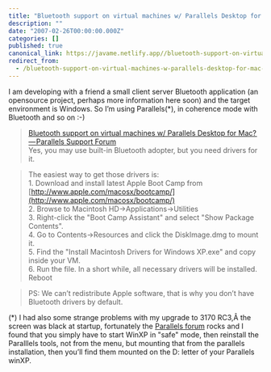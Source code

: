 ```yaml
---
title: "Bluetooth support on virtual machines w/ Parallels Desktop for Mac? — Parallels Support Forum"
description: ""
date: "2007-02-26T00:00:00.000Z"
categories: []
published: true
canonical_link: https://javame.netlify.app//bluetooth-support-on-virtual-machines-w-parallels-desktop-for-mac-parallels-support-forum-cfc905a4adcc
redirect_from:
  - /bluetooth-support-on-virtual-machines-w-parallels-desktop-for-mac-parallels-support-forum-cfc905a4adcc
---
```


I am developing with a friend a small client server Bluetooth application (an opensource project, perhaps more information here soon) and the target environment is Windows. So I’m using Parallels(\*), in coherence mode with Bluetooth and so on :-)

> [Bluetooth support on virtual machines w/ Parallels Desktop for Mac? — Parallels Support Forum](http://forum.parallels.com/thread8813.html)  
> Yes, you may use built-in Bluetooth adopter, but you need drivers for it.

> The easiest way to get those drivers is:  
> 1\. Download and install latest Apple Boot Camp from [http://www.apple.com/macosx/bootcamp/](http://www.apple.com/macosx/bootcamp/)  
> 2\. Browse to Macintosh HD->Applications->Utilities  
> 3\. Right-click the "Boot Camp Assistant" and select "Show Package Contents".  
> 4\. Go to Contents->Resources and click the DiskImage.dmg to mount it.  
> 5\. Find the "Install Macintosh Drivers for Windows XP.exe" and copy inside your VM.  
> 6\. Run the file. In a short while, all necessary drivers will be installed. Reboot

> PS: We can’t redistribute Apple software, that is why you don’t have Bluetooth drivers by default.

(\*) I had also some strange problems with my upgrade to 3170 RC3,Â the screen was black at startup, fortunately the [Parallels forum](http://forum.parallels.com/thread8920.html) rocks and I found that you simply have to start WinXP in "safe" mode, then reinstall the Paralllels tools, not from the menu, but mounting that from the parallels installation, then you’ll find them mounted on the D: letter of your Parallels winXP.

